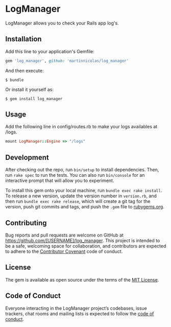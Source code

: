 # LogManager

LogManager allows you to check your Rails app log's.

## Installation

Add this line to your application's Gemfile:

```ruby
gem 'log_manager', github: 'martinnicolas/log_manager'
```

And then execute:

    $ bundle

Or install it yourself as:

    $ gem install log_manager

## Usage

Add the following line in config/routes.rb to make your logs availables at /logs.

```ruby
mount LogManager::Engine => "/logs"
```


## Development

After checking out the repo, run `bin/setup` to install dependencies. Then, run `rake spec` to run the tests. You can also run `bin/console` for an interactive prompt that will allow you to experiment.

To install this gem onto your local machine, run `bundle exec rake install`. To release a new version, update the version number in `version.rb`, and then run `bundle exec rake release`, which will create a git tag for the version, push git commits and tags, and push the `.gem` file to [rubygems.org](https://rubygems.org).

## Contributing

Bug reports and pull requests are welcome on GitHub at https://github.com/[USERNAME]/log_manager. This project is intended to be a safe, welcoming space for collaboration, and contributors are expected to adhere to the [Contributor Covenant](http://contributor-covenant.org) code of conduct.

## License

The gem is available as open source under the terms of the [MIT License](https://opensource.org/licenses/MIT).

## Code of Conduct

Everyone interacting in the LogManager project’s codebases, issue trackers, chat rooms and mailing lists is expected to follow the [code of conduct](https://github.com/[USERNAME]/log_manager/blob/master/CODE_OF_CONDUCT.md).
